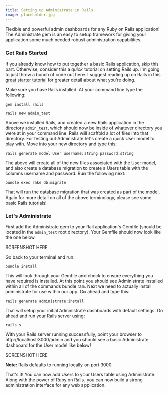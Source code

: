```yaml
---
title: Setting up Administrate in Rails
image: placeholder.jpg
---
```


Flexible and powerful admin dashboards for any Ruby on Rails application! The Administrate gem is an easy to setup framework for giving your application some much needed robust administration capabilities.

### Get Rails Started

If you already know how to put together a basic Rails application, skip this part. Otherwise, consider this a _quick_ tutorial on setting Rails up. I'm going to just throw a bunch of code out here. I suggest reading up on Rails in this <a href="http://guides.rubyonrails.org/getting_started.html" target="_blank">great starter tutorial</a> for greater detail about what you're doing.

Make sure you have Rails installed. At your command line type the following:

`gem install rails`

`rails new admin_test`

Above we installed Rails, and created a new Rails application in the directory `admin_test`, which should now be inside of whatever directory you were at in your command line. Rails will scaffold a lot of files into that directory. For testing out Administrate let's create a quick User model to play with. Move into your new directory and type this:

`rails generate model User username:string password:string`

The above will create all of the new files associated with the User model, and also create a database migration to create a Users table with the columns username and password. Run the following next:

`bundle exec rake db:migrate`

That will run the database migration that was created as part of the model. Again for more detail on all of the above terminology, please see some basic Rails tutorials!

### Let's Administrate

First add the Administrate gem to your Rail application's Gemfile (should be located in the `admin_test` root directory). Your Gemfile should now look like the one below.

SCREENSHOT HERE

Go back to your terminal and run:

`bundle install`

This will look through your Gemfile and check to ensure everything you have required is installed. At this point you should see Administrate installed within all of the commands bundle ran. Next we need to actually install administrate for use within our app. Go ahead and type this:

`rails generate administrate:install`

That will setup your initial Administrate dashboards with default settings. Go ahead and run your Rails server using:

`rails s`

With your Rails server running successfully, point your browser to http://localhost:3000/admin and you should see a basic Administrate dashboard for the User model like below!

SCREENSHOT HERE

<div class="note_box"><strong>Note:</strong> Rails defaults to running locally on port 3000.</div>

That's it! You can now add Users to your Users table using Administrate. Along with the power of Ruby on Rails, you can now build a strong administration interface for any web application.
